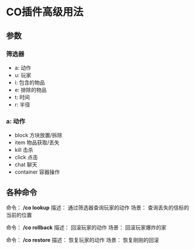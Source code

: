 # CO插件高级用法

## 参数

### 筛选器
- a: 动作
- u: 玩家
- i: 包含的物品
- e: 排除的物品
- t: 时间
- r: 半径

### a: 动作
- block 方块放置/拆除
- item 物品获取/丢失
- kill 击杀
- click 点击
- chat 聊天
- container 容器操作

## 各种命令

命令： **/co lookup**
描述： 通过筛选器查询玩家的动作
场景： 查询丢失的信标的当前的位置

命令： **/co rollback**
描述： 回滚玩家的动作
场景： 回滚玩家爆炸的家

命令： **/co restore**
描述： 恢复玩家的动作
场景： 恢复刚刚的回滚


